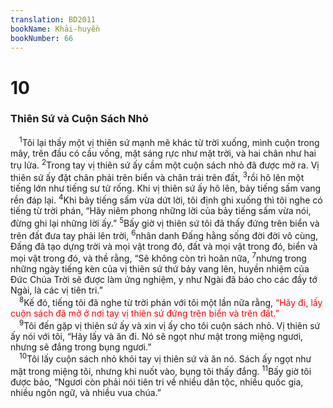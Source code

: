 ```yaml
---
translation: BD2011
bookName: Khải-huyền 
bookNumber: 66
---
```


<div class="title"><h1>10</h1><h3>Thiên Sứ và Cuộn Sách Nhỏ</h3></div>
<span class="verse kh_10_1"> <sup>1</sup>Tôi lại thấy một vị thiên sứ mạnh mẽ khác từ trời xuống, mình cuộn trong mây, trên đầu có cầu vồng, mặt sáng rực như mặt trời, và hai chân như hai trụ lửa. </span>
<span class="verse kh_10_2"><sup>2</sup>Trong tay vị thiên sứ ấy cầm một cuộn sách nhỏ đã được mở ra. Vị thiên sứ ấy đặt chân phải trên biển và chân trái trên đất, </span>
<span class="verse kh_10_3"><sup>3</sup>rồi hô lên một tiếng lớn như tiếng sư tử rống. Khi vị thiên sứ ấy hô lên, bảy tiếng sấm vang rền đáp lại. </span>
<span class="verse kh_10_4"><sup>4</sup>Khi bảy tiếng sấm vừa dứt lời, tôi định ghi xuống thì tôi nghe có tiếng từ trời phán, “Hãy niêm phong những lời của bảy tiếng sấm vừa nói, đừng ghi lại những lời ấy.” </span>
<span class="verse kh_10_5"><sup>5</sup>Bấy giờ vị thiên sứ tôi đã thấy đứng trên biển và trên đất đưa tay phải lên trời, </span>
<span class="verse kh_10_6"><sup>6</sup>nhân danh Ðấng hằng sống đời đời vô cùng, Ðấng đã tạo dựng trời và mọi vật trong đó, đất và mọi vật trong đó, biển và mọi vật trong đó, và thề rằng, “Sẽ không còn trì hoãn nữa, </span>
<span class="verse kh_10_7"><sup>7</sup>nhưng trong những ngày tiếng kèn của vị thiên sứ thứ bảy vang lên, huyền nhiệm của Ðức Chúa Trời sẽ được làm ứng nghiệm, y như Ngài đã báo cho các đầy tớ Ngài, là các vị tiên tri.”<br/></span>
<span class="verse kh_10_8"> <sup>8</sup>Kế đó, tiếng tôi đã nghe từ trời phán với tôi một lần nữa rằng, <font color="red">“Hãy đi, lấy cuộn sách đã mở ở nơi tay vị thiên sứ đứng trên biển và trên đất.”</font><br/></span>
<span class="verse kh_10_9"> <sup>9</sup>Tôi đến gặp vị thiên sứ ấy và xin vị ấy cho tôi cuộn sách nhỏ. Vị thiên sứ ấy nói với tôi, “Hãy lấy và ăn đi. Nó sẽ ngọt như mật trong miệng ngươi, nhưng sẽ đắng trong bụng ngươi.”<br/></span>
<span class="verse kh_10_10"> <sup>10</sup>Tôi lấy cuộn sách nhỏ khỏi tay vị thiên sứ và ăn nó. Sách ấy ngọt như mật trong miệng tôi, nhưng khi nuốt vào, bụng tôi thấy đắng. </span>
<span class="verse kh_10_11"><sup>11</sup>Bấy giờ tôi được bảo, “Ngươi còn phải nói tiên tri về nhiều dân tộc, nhiều quốc gia, nhiều ngôn ngữ, và nhiều vua chúa.”<br/></span>
